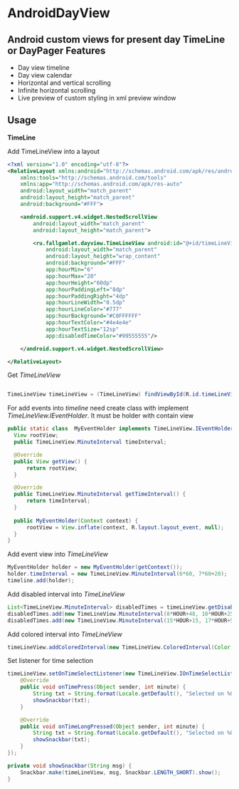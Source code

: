 # AndroidDayView
Android custom views for present day TimeLine or DayPager
Features
------------

* Day view timeline
* Day view calendar
* Horizontal and vertical scrolling
* Infinite horizontal scrolling
* Live preview of custom styling in xml preview window


Usage
---------
**TimeLine**

Add TimeLineView into a layout
```xml
<?xml version="1.0" encoding="utf-8"?>
<RelativeLayout xmlns:android="http://schemas.android.com/apk/res/android"
    xmlns:tools="http://schemas.android.com/tools"
    xmlns:app="http://schemas.android.com/apk/res-auto"
    android:layout_width="match_parent"
    android:layout_height="match_parent"
    android:background="#FFF">

    <android.support.v4.widget.NestedScrollView
        android:layout_width="match_parent"
        android:layout_height="match_parent">

        <ru.fallgamlet.dayview.TimeLineView android:id="@+id/timeLineView"
            android:layout_width="match_parent"
            android:layout_height="wrap_content"
            android:background="#FFF"
            app:hourMin="6"
            app:hourMax="20"
            app:hourHeight="60dp"
            app:hourPaddingLeft="8dp"
            app:hourPaddingRight="4dp"
            app:hourLineWidth="0.5dp"
            app:hourLineColor="#777"
            app:hourBackground="#C0FFFFFF"
            app:hourTextColor="#4e4e4e"
            app:hourTextSize="12sp"
            app:disabledTimeColor="#99555555"/>

    </android.support.v4.widget.NestedScrollView>

</RelativeLayout>
```

Get *TimeLineView*
```java

TimeLineView timeLineView = (TimeLineView) findViewById(R.id.timeLineView);
```

For add events into *timeline* need create class with implement *TimeLineView.IEventHolder*. It must be holder with contain view
```java
public static class  MyEventHolder implements TimeLineView.IEventHolder {
  View rootView;
  public TimeLineView.MinuteInterval timeInterval;

  @Override
  public View getView() {
      return rootView;
  }

  @Override
  public TimeLineView.MinuteInterval getTimeInterval() {
      return timeInterval;
  }
  
  public MyEventHolder(Context context) {
      rootView = View.inflate(context, R.layout.layout_event, null);
  }
}
```

Add event view into *TimeLineView*
```java
MyEventHolder holder = new MyEventHolder(getContext());
holder.timeInterval = new TimeLineView.MinuteInterval(6*60, 7*60+20);
timeline.add(holder);
```
Add disabled interval into *TimeLineView*
```java
List<TimeLineView.MinuteInterval> disabledTimes = timeLineView.getDisabledTimes();
disabledTimes.add(new TimeLineView.MinuteInterval(8*HOUR+48, 10*HOUR+25));
disabledTimes.add(new TimeLineView.MinuteInterval(15*HOUR+15, 17*HOUR+5));
```

Add colored interval into *TimeLineView*
```java
timeLineView.addColoredInterval(new TimeLineView.ColoredInterval(Color.parseColor("#200000FF"), new TimeLineView.MinuteInterval(0, 7*HOUR+30)));
```

Set listener for time selection
```java
timeLineView.setOnTimeSelectListener(new TimeLineView.IOnTimeSelectListener() {
    @Override
    public void onTimePress(Object sender, int minute) {
        String txt = String.format(Locale.getDefault(), "Selected on %02d:%02d", minute/60, minute%60);
        showSnackbar(txt);
    }

    @Override
    public void onTimeLongPressed(Object sender, int minute) {
        String txt = String.format(Locale.getDefault(), "Selected on %02d:%02d", minute/60, minute%60);
        showSnackbar(txt);
    }
});

private void showSnackbar(String msg) {
    Snackbar.make(timeLineView, msg, Snackbar.LENGTH_SHORT).show();
}
```
